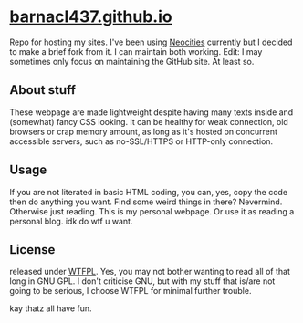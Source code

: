 # [barnacl437.github.io](https://barnacl437.github.io)
Repo for hosting my sites. I've been using [Neocities](neocities.org) currently but I decided to make a brief fork from it. I can maintain both working.
Edit: I may sometimes only focus on maintaining the GitHub site. At least so.

## About stuff 
These webpage are made lightweight despite having many texts inside and (somewhat) fancy CSS looking. It can be healthy for weak connection, old browsers or crap memory amount, as long as it's hosted on concurrent accessible servers, such as no-SSL/HTTPS or HTTP-only connection.

## Usage
If you are not literated in basic HTML coding, you can, yes, copy the code then do anything you want. Find some weird things in there? Nevermind. Otherwise just reading. This is my personal webpage. Or use it as reading a personal blog. idk do wtf u want.

## License
released under [WTFPL](https://en.wikipedia.org). Yes, you may not bother wanting to read all of that long in GNU GPL. I don't criticise GNU, but with my stuff that is/are not going to be serious, I choose WTFPL for minimal further trouble.

kay thatz all have fun.
